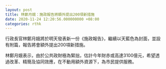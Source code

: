 ```yaml
---
layout: post
title: 林鄭月娥：施政報告將額外提出200項新措施　
date: 2020-11-24 12:20:56.000000000 +08:00
categories: rthk
---
```


行政長官林鄭月娥將於明天發表新一份《施政報告》，繼續以天藍色為封面，並設有附篇，報告將會額外提出200項新措施。　

林鄭月娥表示，由於公共政財極為緊拙，估計今年財赤或高達3100億元，希望透過改革、精簡及協同效應，在不動用額外資源下，為市民提供服務。
